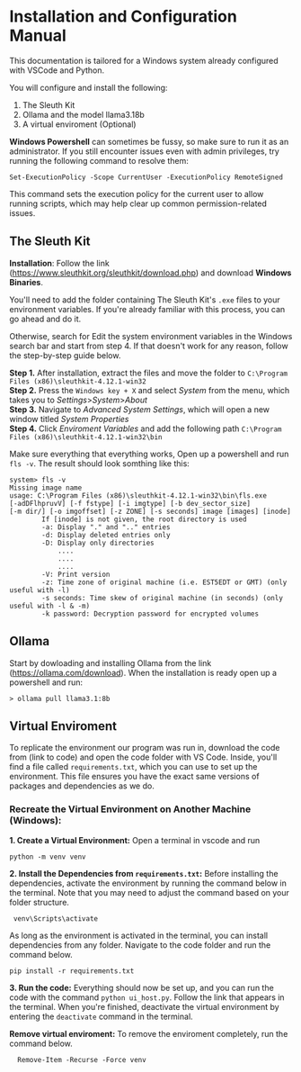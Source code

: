 # Installation and Configuration Manual

This documentation is tailored for a Windows system already configured with VSCode and Python.

You will configure and install the following:
1. The Sleuth Kit
2. Ollama and the model llama3.18b
3. A virtual enviroment (Optional)

**Windows Powershell** can sometimes be fussy, so make sure to run it as an administrator. If you still encounter issues even with admin privileges, try running the following command to resolve them:
```
Set-ExecutionPolicy -Scope CurrentUser -ExecutionPolicy RemoteSigned
```
This command sets the execution policy for the current user to allow running scripts, which may help clear up common permission-related issues.

## The Sleuth Kit
**Installation**: Follow the link (https://www.sleuthkit.org/sleuthkit/download.php) and download **Windows Binaries**.

You'll need to add the folder containing The Sleuth Kit's `.exe` files to your environment variables. If you're already familiar with this process, you can go ahead and do it.

Otherwise, search for Edit the system environment variables in the Windows search bar and start from step 4. If that doesn't work for any reason, follow the step-by-step guide below.

**Step 1.** After installation, extract the files and move the folder to `C:\Program Files (x86)\sleuthkit-4.12.1-win32` \
**Step 2.** Press the `Windows key + X` and select _System_ from the menu, which takes you to _Settings_>_System_>_About_ \
**Step 3.** Navigate to _Advanced System Settings_, which will open a new window titled _System Properties_ \
**Step 4.** Click _Enviroment Variables_ and add the following path ` C:\Program Files (x86)\sleuthkit-4.12.1-win32\bin `

Make sure everything that everything works, Open up a powershell and run `fls -v`. The result should look somthing like this: 
```
system> fls -v
Missing image name
usage: C:\Program Files (x86)\sleuthkit-4.12.1-win32\bin\fls.exe
[-adDFlhpruvV] [-f fstype] [-i imgtype] [-b dev_sector_size]
[-m dir/] [-o imgoffset] [-z ZONE] [-s seconds] image [images] [inode]
        If [inode] is not given, the root directory is used
        -a: Display "." and ".." entries
        -d: Display deleted entries only
        -D: Display only directories
            ....
            ....
            ....
        -V: Print version
        -z: Time zone of original machine (i.e. EST5EDT or GMT) (only useful with -l)
        -s seconds: Time skew of original machine (in seconds) (only useful with -l & -m)
        -k password: Decryption password for encrypted volumes
```

## Ollama 
Start by dowloading and installing Ollama from the link (https://ollama.com/download). 
When the installation is ready open up a powershell and run:
```
> ollama pull llama3.1:8b 
```

## Virtual Enviroment 
To replicate the environment our program was run in, download the code from (link to code) and open the code folder with VS Code. Inside, you'll find a file called `requirements.txt`, which you can use to set up the environment. This file ensures you have the exact same versions of packages and dependencies as we do.

### Recreate the Virtual Environment on Another Machine (Windows):
**1. Create a Virtual Environment:**
  Open a terminal in vscode and run
  ```
  python -m venv venv
  ``` 

**2. Install the Dependencies from `requirements.txt`:**
Before installing the dependencies, activate the environment by running the command below in the terminal. Note that you may need to adjust the command based on your folder structure.
  ```
   venv\Scripts\activate
  ```
As long as the environment is activated in the terminal, you can install dependencies from any folder. Navigate to the code folder and run the command below.
  ```
  pip install -r requirements.txt
  ```
**3. Run the code:** Everything should now be set up, and you can run the code with the command `python ui_host.py`. Follow the link that appears in the terminal. When you're finished, deactivate the virtual environment by entering the `deactivate` command in the terminal.

**Remove virtual enviroment:**
 To remove the enviroment completely, run the command below.
  ```
    Remove-Item -Recurse -Force venv
  ```
